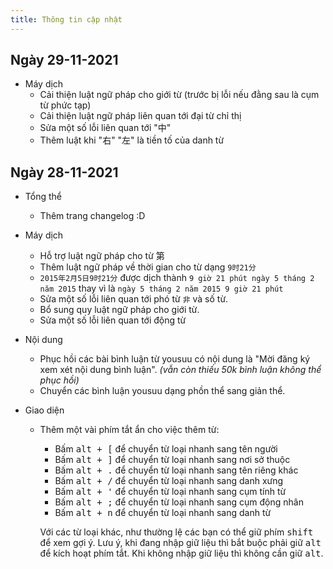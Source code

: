 ```yaml
---
title: Thông tin cập nhật
---
```


## Ngày 29-11-2021

- Máy dịch
  - Cải thiện luật ngữ pháp cho giới từ (trước bị lỗi nếu đằng sau là cụm từ phức tạp)
  - Cải thiện luật ngữ pháp liên quan tới đại từ chỉ thị
  - Sửa một số lỗi liên quan tới "中"
  - Thêm luật khi "右" "左" là tiền tố của danh từ

## Ngày 28-11-2021

- Tổng thể

  - Thêm trang changelog :D

- Máy dịch

  - Hỗ trợ luật ngữ pháp cho từ <x-t>第</x-t>
  - Thêm luật ngữ pháp về thời gian cho từ dạng `9时21分`
  - `2015年2月5日9时21分` được dịch thành `9 giờ 21 phút ngày 5 tháng 2 năm 2015` thay vì là `ngày 5 tháng 2 năm 2015 9 giờ 21 phút`
  - Sửa một số lỗi liên quan tới phó từ `非` và số từ.
  - Bổ sung quy luật ngữ pháp cho giới từ.
  - Sửa một số lỗi liên quan tới động từ

- Nội dung

  - Phục hồi các bài bình luận từ yousuu có nội dung là "Mời đăng ký xem xét nội dung bình luận".
    _(vẫn còn thiếu 50k bình luận không thể phục hồi)_
  - Chuyển các bình luận yousuu dạng phồn thể sang giản thể.

- Giao diện

  - Thêm một vài phím tắt ẩn cho việc thêm từ:

    - Bấm <kbd>alt + [</kbd> để chuyển từ loại nhanh sang <x-t>tên người</x-t>
    - Bấm <kbd>alt + ]</kbd> để chuyển từ loại nhanh sang <x-t>nơi sở thuộc</x-t>
    - Bấm <kbd>alt + .</kbd> để chuyển từ loại nhanh sang <x-t>tên riêng khác</x-t>
    - Bấm <kbd>alt + /</kbd> để chuyển từ loại nhanh sang <x-t>danh xưng</x-t>
    - Bấm <kbd>alt + '</kbd> để chuyển từ loại nhanh sang <x-t>cụm tính từ</x-t>
    - Bấm <kbd>alt + ;</kbd> để chuyển từ loại nhanh sang <x-t>cụm động nhân</x-t>
    - Bấm <kbd>alt + n</kbd> để chuyển từ loại nhanh sang <x-t>danh từ</x-t>

    Với các từ loại khác, như thường lệ các bạn có thể giữ phím <kbd>shift</kbd> để xem gợi ý.
    Lưu ý, khi đang nhập giữ liệu thì bắt buộc phải giữ <kbd>alt</kbd> để kích hoạt phím tắt. Khi không nhập giữ liệu thì không cần giữ <kbd>alt</kbd>.
